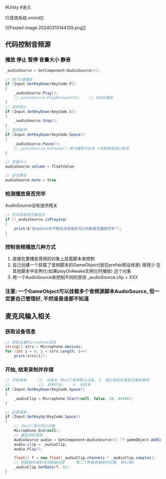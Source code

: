 #Unity #永久 


![[音效系统.xmind]]

![[Pasted image 20240310144109.png]]


## 代码控制音频源
### 播放 停止 暂停 音量大小 静音
```csharp
_audioSource = GetComponent<AudioSource>();

// 按下p键播放
if (Input.GetKeyDown(KeyCode.P))
{
    _audioSource.Play();
    //_audioSource.PlayDelayed(4);    // 4秒后播放
}
// 音频停止
if (Input.GetKeyDown(KeyCode.S))
{
    _audioSource.Stop();
}
// 音频暂停 
if (Input.GetKeyDown(KeyCode.Space))
{
    _audioSource.Pause();
    //_audioSource.UnPause();再次播放可恢复 (或者使用停止暂停
}

// 音量大小
audioSource.volume = floatValue;

// 是否静音
audioSource.mute = true
```

### 检测播放是否完毕
AudioSource没有提供相关
```csharp
// 检测音频是否播放完    
if (!_audioSource.isPlaying)
{
    print($"在Update中不断检测该属性可以判断是否播放完毕");
}
```

### 控制音频播放几种方式
1. 直接在要播放音频的对象上挂载脚本来控制
2. 自己创建一个挂载了音频脚本的GameObject(放在prefab预设体里) 用得少
   在其他脚本中实例化(如果playOnAwake实例化时播放) 这个对象
3. 用一个AudioSource来控制不同的音效 _audioSource.clip = XXX

### 注意: 一个GameObject可以挂载多个音频源脚本AudioSource, 但一定要自己管理好, 不然谁是谁都不知道

## 麦克风输入相关
### 获取设备信息
```csharp
// 获取设备Microphone信息
string[] strs = Microphone.devices;
for (int i = 0; i < strs.Length; i++)
    print(strs[i]);
```

### 开始, 结束录制并存储
```csharp
// 开始录制     (1. 设备名 传null使用默认设备, 2. 超过录制长度是否重新录制
//             (3. 录制时长,    4. 采样率
if (Input.GetKeyDown(KeyCode.Space))
{
    _audioClip = Microphone.Start(null, false, 10, 44100);
}

// 结束录制
if (Input.GetKeyUp(KeyCode.Space))
{
	// 为null表示默认设备
    Microphone.End(null);
    // 播放录制音频
    AudioSource audio = GetComponent<AudioSource>() ?? gameObject.AddComponent<AudioSource>();
    audio.clip = _audioClip;
    audio.Play();

    float[] f = new float[_audioClip.channels * _audioClip.samples];
    // 把数据存储到浮点数数组里     第二个参数是偏离的位置, 默认填0
    _audioClip.GetData(f, 0);
}
```